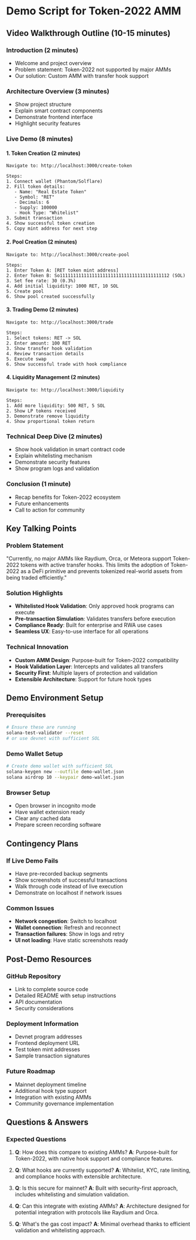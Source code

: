 # Demo Script for Token-2022 AMM

## Video Walkthrough Outline (10-15 minutes)

### Introduction (2 minutes)
- Welcome and project overview
- Problem statement: Token-2022 not supported by major AMMs
- Our solution: Custom AMM with transfer hook support

### Architecture Overview (3 minutes)
- Show project structure
- Explain smart contract components
- Demonstrate frontend interface
- Highlight security features

### Live Demo (8 minutes)

#### 1. Token Creation (2 minutes)
```
Navigate to: http://localhost:3000/create-token

Steps:
1. Connect wallet (Phantom/Solflare)
2. Fill token details:
   - Name: "Real Estate Token"
   - Symbol: "RET"
   - Decimals: 6
   - Supply: 100000
   - Hook Type: "Whitelist"
3. Submit transaction
4. Show successful token creation
5. Copy mint address for next step
```

#### 2. Pool Creation (2 minutes)
```
Navigate to: http://localhost:3000/create-pool

Steps:
1. Enter Token A: [RET token mint address]
2. Enter Token B: So11111111111111111111111111111111111111112 (SOL)
3. Set fee rate: 30 (0.3%)
4. Add initial liquidity: 1000 RET, 10 SOL
5. Create pool
6. Show pool created successfully
```

#### 3. Trading Demo (2 minutes)
```
Navigate to: http://localhost:3000/trade

Steps:
1. Select tokens: RET -> SOL
2. Enter amount: 100 RET
3. Show transfer hook validation
4. Review transaction details
5. Execute swap
6. Show successful trade with hook compliance
```

#### 4. Liquidity Management (2 minutes)
```
Navigate to: http://localhost:3000/liquidity

Steps:
1. Add more liquidity: 500 RET, 5 SOL
2. Show LP tokens received
3. Demonstrate remove liquidity
4. Show proportional token return
```

### Technical Deep Dive (2 minutes)
- Show hook validation in smart contract code
- Explain whitelisting mechanism
- Demonstrate security features
- Show program logs and validation

### Conclusion (1 minute)
- Recap benefits for Token-2022 ecosystem
- Future enhancements
- Call to action for community

## Key Talking Points

### Problem Statement
"Currently, no major AMMs like Raydium, Orca, or Meteora support Token-2022 tokens with active transfer hooks. This limits the adoption of Token-2022 as a DeFi primitive and prevents tokenized real-world assets from being traded efficiently."

### Solution Highlights
- **Whitelisted Hook Validation**: Only approved hook programs can execute
- **Pre-transaction Simulation**: Validates transfers before execution
- **Compliance Ready**: Built for enterprise and RWA use cases
- **Seamless UX**: Easy-to-use interface for all operations

### Technical Innovation
- **Custom AMM Design**: Purpose-built for Token-2022 compatibility
- **Hook Validation Layer**: Intercepts and validates all transfers
- **Security First**: Multiple layers of protection and validation
- **Extensible Architecture**: Support for future hook types

## Demo Environment Setup

### Prerequisites
```bash
# Ensure these are running
solana-test-validator --reset
# or use devnet with sufficient SOL
```

### Demo Wallet Setup
```bash
# Create demo wallet with sufficient SOL
solana-keygen new --outfile demo-wallet.json
solana airdrop 10 --keypair demo-wallet.json
```

### Browser Setup
- Open browser in incognito mode
- Have wallet extension ready
- Clear any cached data
- Prepare screen recording software

## Contingency Plans

### If Live Demo Fails
- Have pre-recorded backup segments
- Show screenshots of successful transactions
- Walk through code instead of live execution
- Demonstrate on localhost if network issues

### Common Issues
- **Network congestion**: Switch to localhost
- **Wallet connection**: Refresh and reconnect
- **Transaction failures**: Show in logs and retry
- **UI not loading**: Have static screenshots ready

## Post-Demo Resources

### GitHub Repository
- Link to complete source code
- Detailed README with setup instructions
- API documentation
- Security considerations

### Deployment Information
- Devnet program addresses
- Frontend deployment URL
- Test token mint addresses
- Sample transaction signatures

### Future Roadmap
- Mainnet deployment timeline
- Additional hook type support
- Integration with existing AMMs
- Community governance implementation

## Questions & Answers

### Expected Questions
1. **Q**: How does this compare to existing AMMs?
   **A**: Purpose-built for Token-2022, with native hook support and compliance features.

2. **Q**: What hooks are currently supported?
   **A**: Whitelist, KYC, rate limiting, and compliance hooks with extensible architecture.

3. **Q**: Is this secure for mainnet?
   **A**: Built with security-first approach, includes whitelisting and simulation validation.

4. **Q**: Can this integrate with existing AMMs?
   **A**: Architecture designed for potential integration with protocols like Raydium and Orca.

5. **Q**: What's the gas cost impact?
   **A**: Minimal overhead thanks to efficient validation and whitelisting approach.
